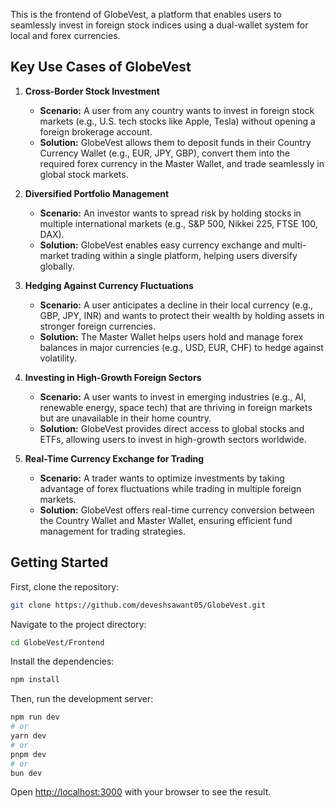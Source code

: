 This is the frontend of GlobeVest, a platform that enables users to seamlessly invest in foreign stock indices using a dual-wallet system for local and forex currencies.

## Key Use Cases of GlobeVest

1. **Cross-Border Stock Investment**
    - **Scenario:** A user from any country wants to invest in foreign stock markets (e.g., U.S. tech stocks like Apple, Tesla) without opening a foreign brokerage account.
    - **Solution:** GlobeVest allows them to deposit funds in their Country Currency Wallet (e.g., EUR, JPY, GBP), convert them into the required forex currency in the Master Wallet, and trade seamlessly in global stock markets.

2. **Diversified Portfolio Management**
    - **Scenario:** An investor wants to spread risk by holding stocks in multiple international markets (e.g., S&P 500, Nikkei 225, FTSE 100, DAX).
    - **Solution:** GlobeVest enables easy currency exchange and multi-market trading within a single platform, helping users diversify globally.

3. **Hedging Against Currency Fluctuations**
    - **Scenario:** A user anticipates a decline in their local currency (e.g., GBP, JPY, INR) and wants to protect their wealth by holding assets in stronger foreign currencies.
    - **Solution:** The Master Wallet helps users hold and manage forex balances in major currencies (e.g., USD, EUR, CHF) to hedge against volatility.

4. **Investing in High-Growth Foreign Sectors**
    - **Scenario:** A user wants to invest in emerging industries (e.g., AI, renewable energy, space tech) that are thriving in foreign markets but are unavailable in their home country.
    - **Solution:** GlobeVest provides direct access to global stocks and ETFs, allowing users to invest in high-growth sectors worldwide.

5. **Real-Time Currency Exchange for Trading**
    - **Scenario:** A trader wants to optimize investments by taking advantage of forex fluctuations while trading in multiple foreign markets.
    - **Solution:** GlobeVest offers real-time currency conversion between the Country Wallet and Master Wallet, ensuring efficient fund management for trading strategies.

## Getting Started

First, clone the repository:

```bash
git clone https://github.com/deveshsawant05/GlobeVest.git
```

Navigate to the project directory:

```bash
cd GlobeVest/Frontend
```

Install the dependencies:

```bash
npm install
```

Then, run the development server:

```bash
npm run dev
# or
yarn dev
# or
pnpm dev
# or
bun dev
```

Open [http://localhost:3000](http://localhost:3000) with your browser to see the result.
